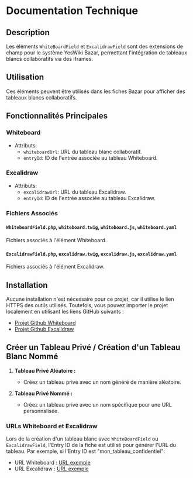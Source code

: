 # Documentation Technique 

## Description
Les éléments `WhiteBoardField` et `ExcalidrawField` sont des extensions de champ pour le système YesWiki Bazar, permettant l'intégration de tableaux blancs collaboratifs via des iframes.

## Utilisation
Ces éléments peuvent être utilisés dans les fiches Bazar pour afficher des tableaux blancs collaboratifs.


## Fonctionnalités Principales

### Whiteboard
- Attributs:
  - `whiteboardUrl`: URL du tableau blanc collaboratif.
  - `entryId`: ID de l'entrée associée au tableau Whiteboard.

### Excalidraw
- Attributs:
  - `excalidrawUrl`: URL du tableau Excalidraw.
  - `entryId`: ID de l'entrée associée au tableau Excalidraw.

### Fichiers Associés

#### `WhiteboardField.php`, `whiteboard.twig`, `whiteboard.js`, `whiteboard.yaml`
Fichiers associés à l'élément Whiteboard.

#### `ExcalidrawField.php`, `excalidraw.twig`, `excalidraw.js`, `excalidraw.yaml`
Fichiers associés à l'élément Excalidraw.

## Installation

Aucune installation n'est nécessaire pour ce projet, car il utilise le lien HTTPS des outils utilisés. 
Toutefois, vous pouvez importer le projet localement en utilisant les liens GitHub suivants :
- [Projet Github Whiteboard](https://github.com/lovasoa/whitebophir)
- [Projet Github Excalidraw](https://github.com/excalidraw/excalidraw)

## Créer un Tableau Privé / Création d'un Tableau Blanc Nommé

1. **Tableau Privé Aléatoire :**
   - Créez un tableau privé avec un nom généré de manière aléatoire.

2. **Tableau Privé Nommé :**
   - Créez un tableau privé avec un nom spécifique pour une URL personnalisée.

### URLs Whiteboard et Excalidraw

Lors de la création d'un tableau blanc avec `WhiteBoardField` ou `ExcalidrawField`, l'Entry ID de la fiche est utilisé pour générer l'URL du tableau.
Par exemple, si l'Entry ID est "mon_tableau_confidentiel":
- URL Whiteboard : [URL exemple](https://wbo.ophir.dev/boards/mon_tableau_confidentiel)
- URL Excalidraw : [URL exemple](https://excalidraw.com/mon_tableau_confidentiel)
